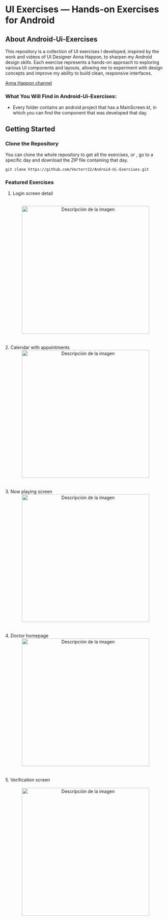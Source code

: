 # UI Exercises &mdash; Hands-on Exercises for Android


## About Android-Ui-Exercises

This repository is a collection of UI exercises I developed, inspired by the work and videos of UI Designer Anna Happon, to sharpen my Android design skills. Each exercise represents a hands-on approach to exploring various UI components and layouts, allowing me to experiment with design concepts and improve my ability to build clean, responsive interfaces.

[Anna Happon channel](https://www.youtube.com/@an_hapon)
 

### What You Will Find in Android-Ui-Exercises:
- Every folder contains an android project that has a MainScreen.kt, in which you can find the component that was developed that day.

## Getting Started

### Clone the Repository

You can clone the whole repository to get all the exercises, or , go to a specific day and download the ZIP file containing that day.

```
git clone https://github.com/Vectorr22/Android-Ui-Exercises.git
```


### Featured Exercises
1. Login screen detail
<br>
<div align="center">
 <img src="https://raw.githubusercontent.com/Vectorr22/Android-Ui-Exercises/master/assets/1.png" alt="Descripción de la imagen" width="400"/> 
</div>
<br><br>
2. Calendar with appointments
<br>
<div align="center">
 <img src="https://raw.githubusercontent.com/Vectorr22/Android-Ui-Exercises/master/assets/3.png" alt="Descripción de la imagen" width="400"/> 
</div>
<br><br>
3. Now playing screen
<br>
<div align="center">
 <img src="https://raw.githubusercontent.com/Vectorr22/Android-Ui-Exercises/master/assets/6.png" alt="Descripción de la imagen" width="400"/> 
</div>
<br><br>
4. Doctor homepage
<br>
<div align="center">
 <img src="https://raw.githubusercontent.com/Vectorr22/Android-Ui-Exercises/master/assets/9.png" alt="Descripción de la imagen" width="400"/> 
</div>
<br><br>
5. Verification screen<br>
<br>
<div align="center">
 <img src="https://raw.githubusercontent.com/Vectorr22/Android-Ui-Exercises/master/assets/10.png" alt="Descripción de la imagen" width="400"/> 
</div>








